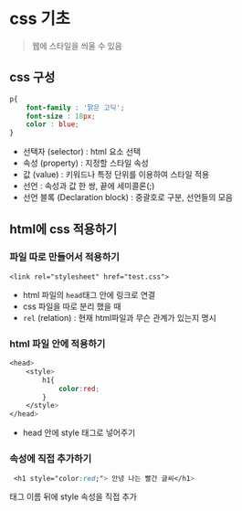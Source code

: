 # css 기초

> 웹에 스타일을 씌울 수 있음

## css 구성

```css
p{
    font-family : '맑은 고딕';
    font-size : 18px;
    color : blue;
}
```
- 선택자 (selector) : html 요소 선택
- 속성 (property) : 지정할 스타일 속성
- 값 (value) : 키워드나 특정 단위를 이용하여 스타일 적용
- 선언 : 속성과 값 한 쌍, 끝에 세미콜론(;)
- 선언 블록 (Declaration block) : 중괄호로 구분, 선언들의 모음

## html에 css 적용하기

### 파일 따로 만들어서 적용하기
`<link rel="stylesheet" href="test.css">`
- html 파일의 `head`태그 안에 링크로 연결
- css 파일을 따로 분리 했을 때
- `rel` (relation) : 현재 html파일과 무슨 관계가 있는지 명시


### html 파일 안에 적용하기
```css
<head>
    <style>
        h1{
            color:red;
        }
    </style>
</head>
```
- head 안에 style 태그로 넣어주기

### 속성에 직접 추가하기
```css
 <h1 style="color:red;"> 안녕 나는 빨간 글씨</h1>
```
태그 이름 뒤에 style 속성을 직접 추가
